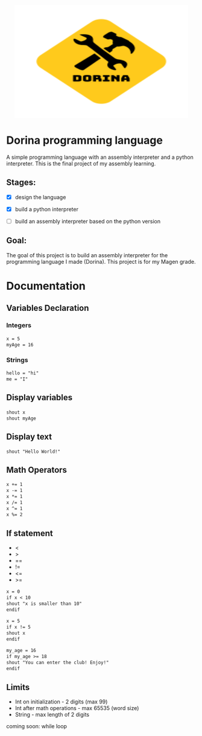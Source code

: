<p align="center">
  <img width="460" height="300" src="https://github.com/HomiGrotas/Dorina/blob/main/images/dorinaImage.png?raw=true">
</p>

# Dorina programming language
A simple programming language with an assembly interpreter and a python interpreter.
This is the final project of my assembly learning.






## Stages:
- [x] design the language
- [x] build a python interpreter
- [ ] build an assembly interpreter based on the python version











## Goal:
 The goal of this project is to build an assembly interpreter for the programming language I made (Dorina).
 This project is for my Magen grade.
 
 
 
 
 
 
 
 
 
 
 # Documentation

 ## Variables Declaration
 ### Integers
```
x = 5
myAge = 16
```


### Strings
```
hello = "hi"
me = "I"
```



## Display variables
```
shout x
shout myAge
```






## Display text
```
shout "Hello World!"
```







## Math Operators
```
x += 1
x -= 1
x *= 1
x /= 1
x ^= 1
x %= 2
```

## If statement
* <
* &gt;
* ==
* !=
* <=
* &gt;=
```
x = 0
if x < 10
shout "x is smaller than 10"
endif
```

```
x = 5
if x != 5
shout x
endif
```

```
my_age = 16
if my_age >= 18
shout "You can enter the club! Enjoy!"
endif
```


## Limits
* Int on initialization - 2 digits (max 99) 
* Int after math operations - max 65535 (word size)
* String - max length of 2 digits

coming soon: while loop
